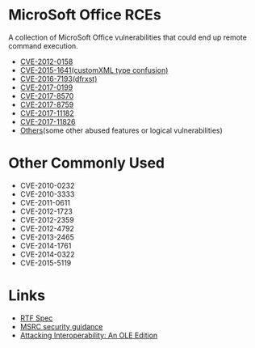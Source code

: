 MicroSoft Office RCEs
===

A collection of MicroSoft Office vulnerabilities that could end up remote command execution.

- [CVE-2012-0158](CVE-2012-0158)
- [CVE-2015-1641(customXML type confusion)](CVE-2015-1641)
- [CVE-2016-7193(dfrxst)](CVE-2016-7193)
- [CVE-2017-0199](CVE-2017-0199)
- [CVE-2017-8570](CVE-2017-8570)
- [CVE-2017-8759](CVE-2017-8579)
- [CVE-2017-11182](CVE-2017-11182)
- [CVE-2017-11826](CVE-2017-11826)
- [Others](Others)(some other abused features or logical vulnerabilities)

# Other Commonly Used

- CVE-2010-0232
- CVE-2010-3333
- CVE-2011-0611
- CVE-2012-1723
- CVE-2012-2359
- CVE-2012-4792
- CVE-2013-2465
- CVE-2014-1761
- CVE-2014-0322
- CVE-2015-5119

# Links

- [RTF Spec](https://www.microsoft.com/en-us/download/details.aspx?id=10725)
- [MSRC security guidance](https://portal.msrc.microsoft.com/en-US/security-guidance)
- [Attacking Interoperability: An OLE Edition](https://www.blackhat.com/docs/us-15/materials/us-15-Li-Attacking-Interoperability-An-OLE-Edition.pdf)
